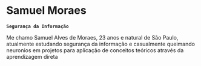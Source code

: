 # Samuel Moraes 

**`Segurança da Informação`**

Me chamo Samuel Alves de Moraes, 23 anos e natural de São Paulo, atualmente estudando segurança da informação e casualmente queimando neuronios em projetos para aplicação de conceitos teóricos através da aprendizagem direta
